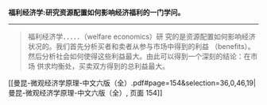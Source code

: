 
**福利经济学:研究资源配置如何影响经济福利的一门学问。**

---
> 福利经济学．．．．．（welfare economics）研 究的是资源配置如何影响经济状况的。我们首先分析买者和卖者从参与市场中得到的利益 （benefits）。然后分析社会如何使得这些利益最大。由此可以得到一个深刻的结论：在市场 供求均衡处，买卖双方得到的总利益最大。

[[曼昆-微观经济学原理-中文六版（全）.pdf#page=154&selection=36,0,46,19|曼昆-微观经济学原理-中文六版（全）, 页面 154]]

